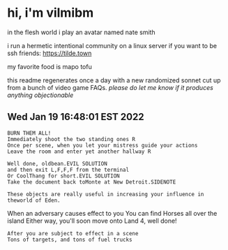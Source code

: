 # hi, i'm vilmibm

in the flesh world i play an avatar named nate smith

i run a hermetic intentional community on a linux server if you want to be ssh friends: https://tilde.town

my favorite food is mapo tofu

this readme regenerates once a day with a new randomized sonnet cut up from a bunch of video game FAQs.
_please do let me know if it produces anything objectionable_

## Wed Jan 19 16:48:01 EST 2022

    BURN THEM ALL!
    Immediately shoot the two standing ones R
    Once per scene, when you let your mistress guide your actions
    Leave the room and enter yet another hallway R
    
    Well done, oldbean.EVIL SOLUTION
    and then exit L,F,F,F from the terminal
    Or CoolThang for short.EVIL SOLUTION
    Take the document back toMonte at New Detroit.SIDENOTE
    
    These objects are really useful in increasing your influence in theworld of Eden.
      When an adversary causes effect to you
    You can find Horses all over the island
    Either way, you'll soon move onto Land 4, well done!
    
    After you are subject to effect in a scene
    Tons of targets, and tons of fuel trucks
